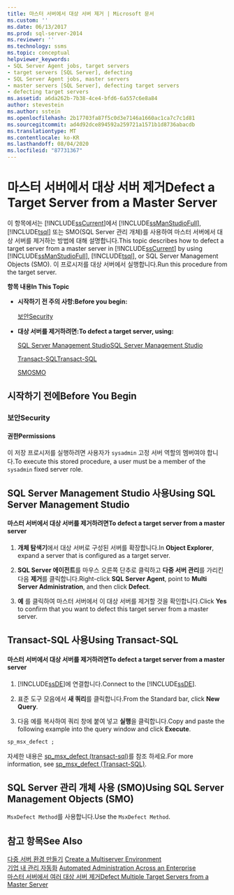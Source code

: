 ```yaml
---
title: 마스터 서버에서 대상 서버 제거 | Microsoft 문서
ms.custom: ''
ms.date: 06/13/2017
ms.prod: sql-server-2014
ms.reviewer: ''
ms.technology: ssms
ms.topic: conceptual
helpviewer_keywords:
- SQL Server Agent jobs, target servers
- target servers [SQL Server], defecting
- SQL Server Agent jobs, master servers
- master servers [SQL Server], defecting target servers
- defecting target servers
ms.assetid: a6da262b-7b38-4ce4-bfd6-6a557c6e8a84
author: stevestein
ms.author: sstein
ms.openlocfilehash: 2b17703fa87f5c0d3e7146a1660ac1ca7c7c1d81
ms.sourcegitcommit: ad4d92dce894592a259721a1571b1d8736abacdb
ms.translationtype: MT
ms.contentlocale: ko-KR
ms.lasthandoff: 08/04/2020
ms.locfileid: "87731367"
---
```

# <a name="defect-a-target-server-from-a-master-server"></a><span data-ttu-id="ae84b-102">마스터 서버에서 대상 서버 제거</span><span class="sxs-lookup"><span data-stu-id="ae84b-102">Defect a Target Server from a Master Server</span></span>
  <span data-ttu-id="ae84b-103">이 항목에서는 [!INCLUDE[ssCurrent](../../includes/sscurrent-md.md)]에서 [!INCLUDE[ssManStudioFull](../../includes/ssmanstudiofull-md.md)], [!INCLUDE[tsql](../../includes/tsql-md.md)] 또는 SMO(SQL Server 관리 개체)를 사용하여 마스터 서버에서 대상 서버를 제거하는 방법에 대해 설명합니다.</span><span class="sxs-lookup"><span data-stu-id="ae84b-103">This topic describes how to defect a target server from a master server in [!INCLUDE[ssCurrent](../../includes/sscurrent-md.md)] by using [!INCLUDE[ssManStudioFull](../../includes/ssmanstudiofull-md.md)], [!INCLUDE[tsql](../../includes/tsql-md.md)], or SQL Server Management Objects (SMO).</span></span> <span data-ttu-id="ae84b-104">이 프로시저를 대상 서버에서 실행합니다.</span><span class="sxs-lookup"><span data-stu-id="ae84b-104">Run this procedure from the target server.</span></span>  
  
 <span data-ttu-id="ae84b-105">**항목 내용**</span><span class="sxs-lookup"><span data-stu-id="ae84b-105">**In This Topic**</span></span>  
  
-   <span data-ttu-id="ae84b-106">**시작하기 전 주의 사항:**</span><span class="sxs-lookup"><span data-stu-id="ae84b-106">**Before you begin:**</span></span>  
  
     [<span data-ttu-id="ae84b-107">보안</span><span class="sxs-lookup"><span data-stu-id="ae84b-107">Security</span></span>](#Security)  
  
-   <span data-ttu-id="ae84b-108">**대상 서버를 제거하려면:**</span><span class="sxs-lookup"><span data-stu-id="ae84b-108">**To defect a target server, using:**</span></span>  
  
     [<span data-ttu-id="ae84b-109">SQL Server Management Studio</span><span class="sxs-lookup"><span data-stu-id="ae84b-109">SQL Server Management Studio</span></span>](#SSMSProcedure)  
  
     [<span data-ttu-id="ae84b-110">Transact-SQL</span><span class="sxs-lookup"><span data-stu-id="ae84b-110">Transact-SQL</span></span>](#TsqlProcedure)  
  
     [<span data-ttu-id="ae84b-111">SMO</span><span class="sxs-lookup"><span data-stu-id="ae84b-111">SMO</span></span>](#PowerShellProcedure)  
  
##  <a name="before-you-begin"></a><a name="BeforeYouBegin"></a> <span data-ttu-id="ae84b-112">시작하기 전에</span><span class="sxs-lookup"><span data-stu-id="ae84b-112">Before You Begin</span></span>  
  
###  <a name="security"></a><a name="Security"></a> <span data-ttu-id="ae84b-113">보안</span><span class="sxs-lookup"><span data-stu-id="ae84b-113">Security</span></span>  
  
####  <a name="permissions"></a><a name="Permissions"></a> <span data-ttu-id="ae84b-114">권한</span><span class="sxs-lookup"><span data-stu-id="ae84b-114">Permissions</span></span>  
 <span data-ttu-id="ae84b-115">이 저장 프로시저를 실행하려면 사용자가 `sysadmin` 고정 서버 역할의 멤버여야 합니다.</span><span class="sxs-lookup"><span data-stu-id="ae84b-115">To execute this stored procedure, a user must be a member of the `sysadmin` fixed server role.</span></span>  
  
##  <a name="using-sql-server-management-studio"></a><a name="SSMSProcedure"></a> <span data-ttu-id="ae84b-116">SQL Server Management Studio 사용</span><span class="sxs-lookup"><span data-stu-id="ae84b-116">Using SQL Server Management Studio</span></span>  
  
#### <a name="to-defect-a-target-server-from-a-master-server"></a><span data-ttu-id="ae84b-117">마스터 서버에서 대상 서버를 제거하려면</span><span class="sxs-lookup"><span data-stu-id="ae84b-117">To defect a target server from a master server</span></span>  
  
1.  <span data-ttu-id="ae84b-118">**개체 탐색기**에서 대상 서버로 구성된 서버를 확장합니다.</span><span class="sxs-lookup"><span data-stu-id="ae84b-118">In **Object Explorer**, expand a server that is configured as a target server.</span></span>  
  
2.  <span data-ttu-id="ae84b-119">**SQL Server 에이전트**를 마우스 오른쪽 단추로 클릭하고 **다중 서버 관리**를 가리킨 다음 **제거**를 클릭합니다.</span><span class="sxs-lookup"><span data-stu-id="ae84b-119">Right-click **SQL Server Agent**, point to **Multi Server Administration**, and then click **Defect**.</span></span>  
  
3.  <span data-ttu-id="ae84b-120">**예** 를 클릭하여 마스터 서버에서 이 대상 서버를 제거할 것을 확인합니다.</span><span class="sxs-lookup"><span data-stu-id="ae84b-120">Click **Yes** to confirm that you want to defect this target server from a master server.</span></span>  
  
##  <a name="using-transact-sql"></a><a name="TsqlProcedure"></a> <span data-ttu-id="ae84b-121">Transact-SQL 사용</span><span class="sxs-lookup"><span data-stu-id="ae84b-121">Using Transact-SQL</span></span>  
  
#### <a name="to-defect-a-target-server-from-a-master-server"></a><span data-ttu-id="ae84b-122">마스터 서버에서 대상 서버를 제거하려면</span><span class="sxs-lookup"><span data-stu-id="ae84b-122">To defect a target server from a master server</span></span>  
  
1.  <span data-ttu-id="ae84b-123">[!INCLUDE[ssDE](../../includes/ssde-md.md)]에 연결합니다.</span><span class="sxs-lookup"><span data-stu-id="ae84b-123">Connect to the [!INCLUDE[ssDE](../../includes/ssde-md.md)].</span></span>  
  
2.  <span data-ttu-id="ae84b-124">표준 도구 모음에서 **새 쿼리**를 클릭합니다.</span><span class="sxs-lookup"><span data-stu-id="ae84b-124">From the Standard bar, click **New Query**.</span></span>  
  
3.  <span data-ttu-id="ae84b-125">다음 예를 복사하여 쿼리 창에 붙여 넣고 **실행**을 클릭합니다.</span><span class="sxs-lookup"><span data-stu-id="ae84b-125">Copy and paste the following example into the query window and click **Execute**.</span></span>  
  
```sql
sp_msx_defect ;  
```  
  
 <span data-ttu-id="ae84b-126">자세한 내용은 [sp_msx_defect &#40;transact-sql&#41;](/sql/relational-databases/system-stored-procedures/sp-msx-defect-transact-sql)를 참조 하세요.</span><span class="sxs-lookup"><span data-stu-id="ae84b-126">For more information, see [sp_msx_defect &#40;Transact-SQL&#41;](/sql/relational-databases/system-stored-procedures/sp-msx-defect-transact-sql).</span></span>  
  
##  <a name="using-sql-server-management-objects-smo"></a><a name="PowerShellProcedure"></a><span data-ttu-id="ae84b-127">SQL Server 관리 개체 사용 (SMO)</span><span class="sxs-lookup"><span data-stu-id="ae84b-127">Using SQL Server Management Objects (SMO)</span></span>  
 <span data-ttu-id="ae84b-128">`MsxDefect Method`를 사용합니다.</span><span class="sxs-lookup"><span data-stu-id="ae84b-128">Use the `MsxDefect Method`.</span></span>  
  
## <a name="see-also"></a><span data-ttu-id="ae84b-129">참고 항목</span><span class="sxs-lookup"><span data-stu-id="ae84b-129">See Also</span></span>  
 <span data-ttu-id="ae84b-130">[다중 서버 환경 만들기](create-a-multiserver-environment.md) </span><span class="sxs-lookup"><span data-stu-id="ae84b-130">[Create a Multiserver Environment](create-a-multiserver-environment.md) </span></span>  
 <span data-ttu-id="ae84b-131">[기업 내 관리 자동화](automated-administration-across-an-enterprise.md) </span><span class="sxs-lookup"><span data-stu-id="ae84b-131">[Automated Administration Across an Enterprise](automated-administration-across-an-enterprise.md) </span></span>  
 [<span data-ttu-id="ae84b-132">마스터 서버에서 여러 대상 서버 제거</span><span class="sxs-lookup"><span data-stu-id="ae84b-132">Defect Multiple Target Servers from a Master Server</span></span>](defect-multiple-target-servers-from-a-master-server.md)  
